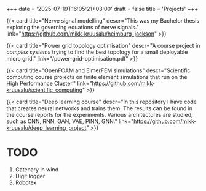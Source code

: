 +++
date = '2025-07-19T16:05:21+03:00'
draft = false
title = 'Projects'
+++

{{< card title="Nerve signal modelling"
   descr="This was my Bachelor thesis exploring the governing equations of nerve signals."
   link="https://github.com/mikk-kruusalu/heimburg_jackson" >}}

{{< card title="Power grid topology optimisation"
   descr="A course project in *complex systems* trying to find the best topology for a small deployable micro grid."
   link="/power-grid-optimisation.pdf" >}}

{{< card title="OpenFOAM and ElmerFEM simulations"
   descr="Scientific computing course projects on finite element simulations that run on the High Performance Cluster."
   link="https://github.com/mikk-kruusalu/scientific_computing" >}}


{{< card title="Deep learning course"
   descr="In this repository I have code that creates neural networks and trains them. The results can be found in the course reports for the experiments. Various architectures are studied, such as CNN, RNN, GAN, VAE, PINN, GNN."
   link="https://github.com/mikk-kruusalu/deep_learning_project" >}}

# TODO

1. Catenary in wind
2. Digit logger
3. Robotex
